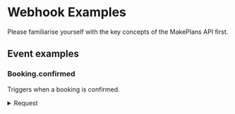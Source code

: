 # Webhook Examples

Please familiarise yourself with the key concepts of the MakePlans API first.

## Event examples

### Booking.confirmed

Triggers when a booking is confirmed.

<details>
<summary>Request</summary>

```http
HTTP/1.1 200 OK
Content-Type: application/json; charset=utf-8
```

```http
POST https://example.org/makeplans-events
Content-Type: application/json; charset=utf-8
```

```json
{
  "event": "booking.confirmed",
  "idempotency_id": "0fc2da72-670f-48d8-98e8-dd181c85c2ee",
  "generated_at": "2024-12-04T12:27:53+01:00",
  "performed_by": {"user": {"id": 1337, "name": "Mr Smith"}},
  "data": {
    "object": "booking",
    "id": 1,
    "booking": {
      "booked_from": "2012-09-29T07:00:00+02:00",
      "booked_to": "2012-09-29T08:00:00+02:00",
      "created_at": "2012-09-20T15:34:16+02:00",
      "custom_data": null,
      "count": 1,
      "expires_at": null,
      "external_id": null,
      "id": 1,
      "notes": "Very handsome customer",
      "person_id": 1,
      "resource_id": 1,
      "service_id": 1,
      "state": "confirmed",
      "status": null,
      "updated_at": "2012-09-20T15:34:16+02:00"
    }
  }
}
```
</details>